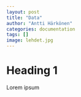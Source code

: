 ```yaml
---
layout: post
title: "Data"
author: "Antti Härkönen"
categories: documentation
tags: []
image: lehdet.jpg
---
```


# Heading 1

Lorem ipsum

